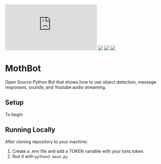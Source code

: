 ![PyPI - Python Version](https://img.shields.io/pypi/pyversions/discord.py) <a href="https://github.com/decoles/MothBot"><img src="https://img.shields.io/github/languages/code-size/decoles/MothBot"></a>   <a href="https://github.com/decoles/MothBot/commits/main"><img src="https://img.shields.io/github/last-commit/decoles/MothBot"></a>   <a href="https://github.com/decoles/MothBot/issues"><img src="https://img.shields.io/github/issues-raw/decoles/MothBot"></a>
# MothBot
Open Source Python Bot that shows how to use object detection, message responses, sounds, and Youtube audio streaming.

## Setup
To begin 

## Running Locally
After cloning repository to your machine:
1. Create a .env file and add a TOKEN variable with your bots token.
2. Run it with ```python3 main.py```
